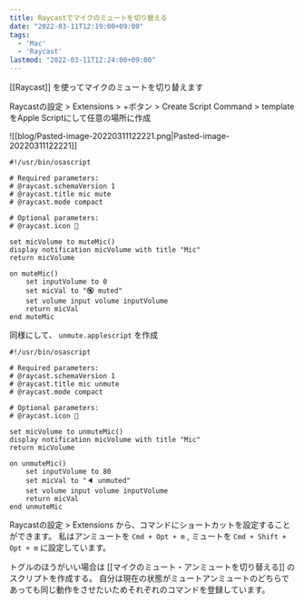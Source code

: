 ```yaml
---
title: Raycastでマイクのミュートを切り替える
date: "2022-03-11T12:19:00+09:00"
tags:
  - 'Mac'
  - 'Raycast'
lastmod: "2022-03-11T12:24:00+09:00"
---
```


[[Raycast]] を使ってマイクのミュートを切り替えます

Raycastの設定 > Extensions > +ボタン > Create Script Command > templateをApple Scriptにして任意の場所に作成

![[blog/Pasted-image-20220311122221.png|Pasted-image-20220311122221]]

```applescript:mute.applescript
#!/usr/bin/osascript

# Required parameters:
# @raycast.schemaVersion 1
# @raycast.title mic mute
# @raycast.mode compact

# Optional parameters:
# @raycast.icon 🤖

set micVolume to muteMic()
display notification micVolume with title "Mic"
return micVolume

on muteMic()
	set inputVolume to 0
	set micVal to "🔇 muted"
	set volume input volume inputVolume
	return micVal
end muteMic
```

同様にして、 `unmute.applescript` を作成

```applescript:mute.applescript
#!/usr/bin/osascript

# Required parameters:
# @raycast.schemaVersion 1
# @raycast.title mic unmute
# @raycast.mode compact

# Optional parameters:
# @raycast.icon 🤖

set micVolume to unmuteMic()
display notification micVolume with title "Mic"
return micVolume

on unmuteMic()
	set inputVolume to 80
	set micVal to "🔈 unmuted"
	set volume input volume inputVolume
	return micVal
end unmuteMic
```

Raycastの設定 > Extensions から、コマンドにショートカットを設定することができます。
私はアンミュートを `Cmd + Opt + m` , ミュートを `Cmd + Shift + Opt + m` に設定しています。

トグルのほうがいい場合は [[マイクのミュート・アンミュートを切り替える]] のスクリプトを作成する。
自分は現在の状態がミュートアンミュートのどちらであっても同じ動作をさせたいためそれぞれのコマンドを登録しています。

